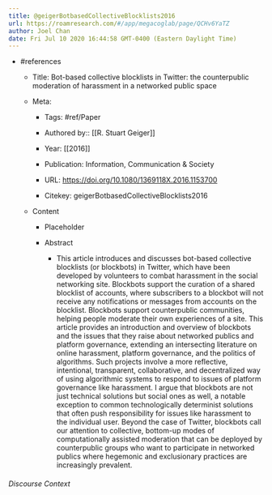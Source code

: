 ```yaml
---
title: @geigerBotbasedCollectiveBlocklists2016
url: https://roamresearch.com/#/app/megacoglab/page/QCHv6YaTZ
author: Joel Chan
date: Fri Jul 10 2020 16:44:58 GMT-0400 (Eastern Daylight Time)
---
```


- #references

    - Title: Bot-based collective blocklists in Twitter: the counterpublic moderation of harassment in a networked public space

    - Meta:

        - Tags: #ref/Paper

        - Authored by::  [[R. Stuart Geiger]]

        - Year: [[2016]]

        - Publication: Information, Communication \& Society

        - URL: https://doi.org/10.1080/1369118X.2016.1153700

        - Citekey: geigerBotbasedCollectiveBlocklists2016

    - Content

        - Placeholder

        - Abstract

            - This article introduces and discusses bot-based collective blocklists (or blockbots) in Twitter, which have been developed by volunteers to combat harassment in the social networking site. Blockbots support the curation of a shared blocklist of accounts, where subscribers to a blockbot will not receive any notifications or messages from accounts on the blocklist. Blockbots support counterpublic communities, helping people moderate their own experiences of a site. This article provides an introduction and overview of blockbots and the issues that they raise about networked publics and platform governance, extending an intersecting literature on online harassment, platform governance, and the politics of algorithms. Such projects involve a more reflective, intentional, transparent, collaborative, and decentralized way of using algorithmic systems to respond to issues of platform governance like harassment. I argue that blockbots are not just technical solutions but social ones as well, a notable exception to common technologically determinist solutions that often push responsibility for issues like harassment to the individual user. Beyond the case of Twitter, blockbots call our attention to collective, bottom-up modes of computationally assisted moderation that can be deployed by counterpublic groups who want to participate in networked publics where hegemonic and exclusionary practices are increasingly prevalent.

###### Discourse Context


